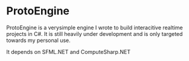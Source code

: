 # ProtoEngine

ProtoEngine is a verysimple engine I wrote to build interacitive realtime projects in C#.
It is still heavily under development and is only targeted towards my personal use.

It depends on SFML.NET and ComputeSharp.NET
